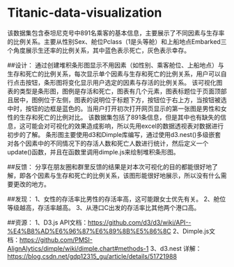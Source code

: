 # Titanic-data-visualization
该数据集包含泰坦尼克号中891名乘客的基本信息，主要展示了不同因素与生存率的比例关系。主要从性别Sex、舱位Pclass（1是头等舱）和上船地点Embarked三个角度展示生还率的比例关系，其中蓝色表示死亡，灰色表示幸存。

##设计：
通过创建堆积条形图显示不用因素（如性别、乘客舱位、上船地点）与生存和死亡的比例关系，每次显示单个因素与生存和死亡的比例关系，用户可以自行点击按钮，条形图将变化显示用户选定的因素与存活的比例关系。
该可视化图表的类型是条形图，图例是存活和死亡，图表有几个元素，图表标题位于页面顶部且居中，图例位于左侧，图表的说明位于标题下方，按钮位于右上方，当按钮被选中时，按钮的边框是蓝色的。当用户打开初次打开网页显示的第一张图是男性和女性的生存和死亡的比例对比。
该数据集包括了891条信息，但是其中也有缺失的信息，这可能会对可视化的效果造成影响，所以先用excel的数据透视表对数据进行初步的了解。
条形图主要使用d3和Dimple库编写，通过使用d3.nest()多级嵌套对各个因素中的不同情况下的存活人数和死亡人数进行统计，然后定义一个update()函数，并且在函数里调用dimple.js来绘制堆积条形图。

##反馈：
分享在朋友圈和群里反馈的结果是对本次可视化的目的都能很好地了解，即各个因素与生存和死亡的比例关系，该图形能很好地展示，所以没有什么需要更改的地方。

##发现：
1、女性的存活率比男性的存活率高，这可能跟女士优先有关。
2、舱位等级越高，存活率越高。
3、从港口C出发的存活率比其他两个港口高。

##资源：
1、D3.js API文档：https://github.com/d3/d3/wiki/API--%E4%B8%AD%E6%96%87%E6%89%8B%E5%86%8C
2、Dimple.js文档：https://github.com/PMSI-AlignAlytics/dimple/wiki/dimple.chart#methods-1
3、d3.nest 详解：https://blog.csdn.net/gdp12315_gu/article/details/51721988
